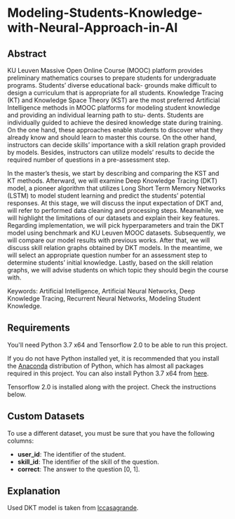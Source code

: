 # Modeling-Students-Knowledge-with-Neural-Approach-in-AI

## Abstract
KU Leuven Massive Open Online Course (MOOC) platform provides preliminary mathematics
courses to prepare students for undergraduate programs. Students’ diverse educational back-
grounds make difficult to design a curriculum that is appropriate for all students. Knowledge Tracing
(KT) and Knowledge Space Theory (KST) are the most preferred Artificial Intelligence methods in
MOOC platforms for modeling student knowledge and providing an individual learning path to stu-
dents. Students are individually guided to achieve the desired knowledge state during training. On
the one hand, these approaches enable students to discover what they already know and should
learn to master this course. On the other hand, instructors can decide skills’ importance with a skill
relation graph provided by models. Besides, instructors can utilize models’ results to decide the
required number of questions in a pre-assessment step.

In the master’s thesis, we start by describing and comparing the KST and KT methods. Afterward,
we will examine Deep Knowledge Tracing (DKT) model, a pioneer algorithm that utilizes Long
Short Term Memory Networks (LSTM) to model student learning and predict the students’ potential
responses. At this stage, we will discuss the input expectation of DKT and, will refer to performed
data cleaning and processing steps. Meanwhile, we will highlight the limitations of our datasets and
explain their key features. Regarding implementation, we will pick hyperparameters and train the
DKT model using benchmark and KU Leuven MOOC datasets. Subsequently, we will compare our
model results with previous works. After that, we will discuss skill relation graphs obtained by DKT
models. In the meantime, we will select an appropriate question number for an assessment step
to determine students’ initial knowledge. Lastly, based on the skill relation graphs, we will advise
students on which topic they should begin the course with.

Keywords: Artificial Intelligence, Artificial Neural Networks, Deep Knowledge Tracing, Recurrent
Neural Networks, Modeling Student Knowledge.

## Requirements

You'll need Python 3.7 x64 and Tensorflow 2.0 to be able to run this project.

If you do not have Python installed yet, it is recommended that you install the [Anaconda](https://www.anaconda.com/download/) distribution of Python, which has almost all packages required in this project. You can also install Python 3.7 x64 from [here](https://www.python.org/downloads/).

Tensorflow 2.0 is installed along with the project. Check the instructions below.

## Custom Datasets

To use a different dataset, you must be sure that you have the following columns:

- **user_id**: The identifier of the student.
- **skill_id**: The identifier of the skill of the question.
- **correct**: The answer to the question [0, 1].

## Explanation
Used DKT model is taken from [lccasagrande](https://github.com/lccasagrande/Deep-Knowledge-Tracing). 

